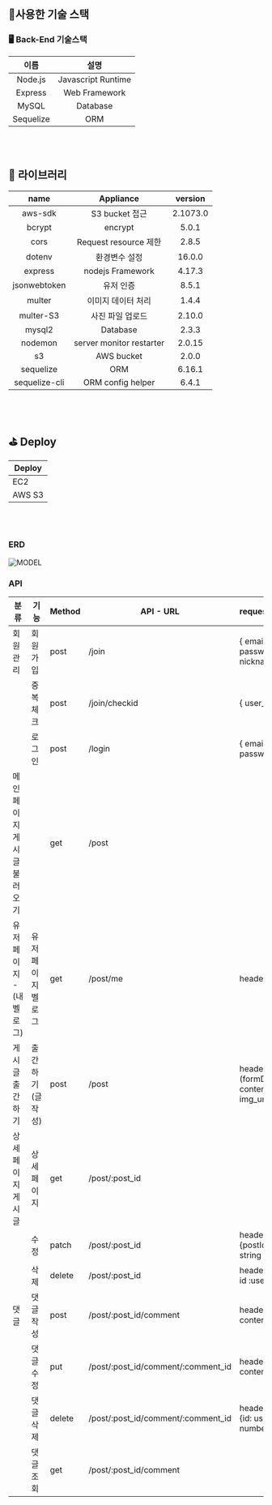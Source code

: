 

## 🔨사용한 기술 스택


### 🖥 Back-End 기술스택

|   이름   |        설명        |
| :------: | :----------------: |
| Node.js  | Javascript Runtime |
| Express  |   Web Framework    |
|  MySQL|      Database      |
|Sequelize|ORM


<br><br>

## 📒 라이브러리

|        name        |       Appliance       | version  |
| :----------------: | :-------------------: | :------: |
|      aws-sdk       |        S3 bucket 접근        | 2.1073.0 |
|   bcrypt    |   encrypt    |  5.0.1   |
|        cors        | Request resource 제한 |  2.8.5   |
|       dotenv       |     환경변수 설정     |  16.0.0  |
|express|nodejs Framework|4.17.3
|  jsonwebtoken   |  유저 인증   |  8.5.1   |
|       multer       |  이미지 데이터 처리   |  1.4.4   |
|     multer-S3      |   사진 파일 업로드    |  2.10.0  |
|mysql2|Database|2.3.3
| nodemon|     server monitor restarter       |  2.0.15   |
|  s3   |   AWS bucket   |  2.0.0  |
|sequelize|ORM|6.16.1
|sequelize-cli|ORM config helper| 6.4.1


<br><br>

## :golf: Deploy

|Deploy|
|-|
| EC2   |   
| AWS S3|


<br><br>

### ERD
<img src="https://s3.us-west-2.amazonaws.com/secure.notion-static.com/beeab95d-0d4f-4ef4-9d24-b236534ae778/%E1%84%89%E1%85%B3%E1%84%8F%E1%85%B3%E1%84%85%E1%85%B5%E1%86%AB%E1%84%89%E1%85%A3%E1%86%BA_2022-02-18_%E1%84%8B%E1%85%A9%E1%84%92%E1%85%AE_6.27.38.png?X-Amz-Algorithm=AWS4-HMAC-SHA256&X-Amz-Content-Sha256=UNSIGNED-PAYLOAD&X-Amz-Credential=AKIAT73L2G45EIPT3X45%2F20220224%2Fus-west-2%2Fs3%2Faws4_request&X-Amz-Date=20220224T083012Z&X-Amz-Expires=86400&X-Amz-Signature=de6d2e1e23436d2737157fe758f8a037b2f39cc754fac0441c07b0408a33e840&X-Amz-SignedHeaders=host&response-content-disposition=filename%20%3D%22%25E1%2584%2589%25E1%2585%25B3%25E1%2584%258F%25E1%2585%25B3%25E1%2584%2585%25E1%2585%25B5%25E1%2586%25AB%25E1%2584%2589%25E1%2585%25A3%25E1%2586%25BA%25202022-02-18%2520%25E1%2584%258B%25E1%2585%25A9%25E1%2584%2592%25E1%2585%25AE%25206.27.38.png%22&x-id=GetObject" title="MODEL"></img>

### API
| 분류                     | 기능              | Method | API - URL                          | request(client=>server)                                                          | response(server=>client)                                                                  |
| -------------------------- | ----------------- | ------ | ---------------------------------- | -------------------------------------------------------------------------------- | ----------------------------------------------------------------------------------------- |
| 회원관리                   | 회원가입          | post   | /join                              | { email:string, password: string, nickname: string }                             | {{msg : ‘회원가입 완료!’})                                                                |
|                            | 중복체크          | post   | /join/checkid                      | { user_id: string, }                                                             |                                                                                           |
|                            | 로그인            | post   | /login                             | { email:abc@abc.com password: string }                                           | 성공시:{{msg : “로그인성공””}}, {{token : string}} 실패시: {{msg: “로그인 실패했습니다”}} |
| 메인페이지 게시글 불러오기 |                   | get    | /post                              |                                                                                  | {{post: img,title,content,createdAt,comments,nickname}}                                   |
| 유저페이지 -(내 벨로그)    | 유저페이지 벨로그 | get    | /post/me                           | headers{token},                                                                  | {posts}                                                                                   |
| 게시글 출간하기            | 출간하기(글작성)  | post   | /post                              | headers:{token} body (formData){ title: string content: string img_url(string) } | { msg : ‘작성완료!’ }                                                                     |
| 상세페이지 게시글          | 상세페이지        | get    | /post/:post_id                     |                                                                                  | {posts : title,nickname,createdAt,img,content,, comments}                                 |
|                            | 수정              | patch  | /post/:post_id                     | headers:{token} body: {postId: string, title: string content: string }           | { msg : ‘수정완료!’ postid에 맞는 수정된데이터 객체 }                                     |
|                            | 삭제              | delete | /post/:post_id                     | header:{token},body: { id :user_id: number }                                     | { msg : ‘삭제완료!’ }                                                                     |
| 댓글                       | 댓글작성          | post   | /post/:post_id/comment             | header:{token},body: { content:string }                                          | { msg: ‘작성완료!’ }                                                                      |
|                            | 댓글수정          | put    | /post/:post_id/comment/:comment_id | header:{token},body: { content:string}                                           | { msg:’수정완료!’, comment }                                                              |
|                            | 댓글삭제          | delete | /post/:post_id/comment/:comment_id | header: {token}, body: {id: user_id : number(INT) }                              | { msg : ‘삭제완료!’ }                                                                     |
|                            | 댓글조회          | get    | /post/:post_id/comment             |                                                                                  | { comments, }                                                                                      |                                                                   